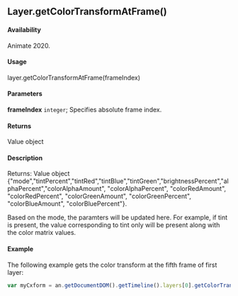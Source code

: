 ## Layer.getColorTransformAtFrame()

#### Availability

Animate 2020.

#### Usage

layer.getColorTransformAtFrame(frameIndex)  

#### Parameters

**frameIndex** `integer`; Specifies absolute frame index.

#### Returns

Value object

#### Description

Returns: Value object {"mode","tintPercent","tintRed","tintBlue","tintGreen","brightnessPercent","alphaPercent","colorAlphaAmount", "colorAlphaPercent", "colorRedAmount", "colorRedPercent", "colorGreenAmount", "colorGreenPercent", "colorBlueAmount", "colorBluePercent"}.

Based on the mode, the paramters will be updated here. For example, if tint is present, the value corresponding to tint only will be present along with the color matrix values.

#### Example

The following example gets the color transform at the fifth frame of first layer:

```javascript
var myCxform = an.getDocumentDOM().getTimeline().layers[0].getColorTransformAtFrame(4);
```

